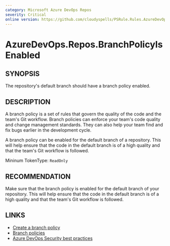 ```yaml
---
category: Microsoft Azure DevOps Repos
severity: Critical
online version: https://github.com/cloudyspells/PSRule.Rules.AzureDevOps/blob/main/src/PSRule.Rules.AzureDevOps/en/AzureDevOps.Repos.BranchPolicyIsEnabled.md
---
```


# AzureDevOps.Repos.BranchPolicyIsEnabled

## SYNOPSIS

The repository's default branch should have a branch policy enabled.

## DESCRIPTION

A branch policy is a set of rules that govern the quality of the code and
the team's Git workflow. Branch policies can enforce your team's code quality
and change management standards. They can also help your team find and fix
bugs earlier in the development cycle.

A branch policy can be enabled for the default branch of a repository. This
will help ensure that the code in the default branch is of a high quality and
that the team's Git workflow is followed.

Mininum TokenType: `ReadOnly`

## RECOMMENDATION

Make sure that the branch policy is enabled for the default branch of your
repository. This will help ensure that the code in the default branch is of
a high quality and that the team's Git workflow is followed.

## LINKS

- [Create a branch policy](https://docs.microsoft.com/en-us/azure/devops/repos/git/branch-policies?view=azure-devops)
- [Branch policies](https://docs.microsoft.com/en-us/azure/devops/repos/git/branch-policies-overview?view=azure-devops)
- [Azure DevOps Security best practices](https://learn.microsoft.com/en-us/azure/devops/organizations/security/security-best-practices?view=azure-devops#secure-azure-repos)
